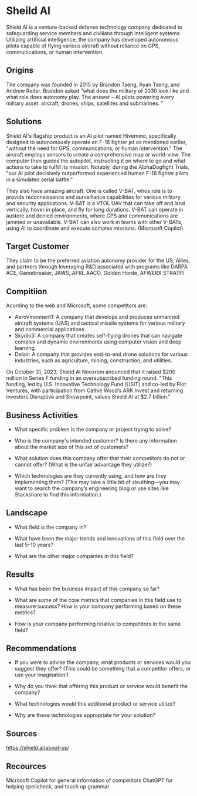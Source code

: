 # Sheild AI

Shield AI is a venture-backed defense technology company dedicated to safeguarding service members and civilians through intelligent systems. Utilizing artificial intelligence, the company has developed autonomous pilots capable of flying various aircraft without reliance on GPS, communications, or human intervention.
## Origins
The company was founded in 2015 by Brandon Tseng, Ryan Tseng, and Andrew Reiter. Brandon asked "what does the military of 2030 look like and what role does autonomy play. The answer – AI pilots powering every military asset: aircraft, drones, ships, satellites and submarines. "

## Solutions
Shield AI's flagship product is an AI pilot named Hivemind, specifically designed to autonomously operate an F-16 fighter jet as mentioned earlier, "without the need for GPS, communications, or human intervention." The aircraft employs sensors to create a comprehensive map or world-view. The computer then guides the autopilot, instructing it on where to go and what actions to take to fulfill its mission. Notably, during the AlphaDogfight Trials, "our AI pilot decisively outperformed experienced human F-16 fighter pilots in a simulated aerial battle."

They also have amazing aircraft. One is called V-BAT, whos role is to provide reconnaissance and surveillance capabilities for various military and security applications. V-BAT is a VTOL UAV that can take off and land vertically, hover in place, and fly for long durations. V-BAT can operate in austere and denied environments, where GPS and communications are jammed or unavailable. V-BAT can also work in teams with other V-BATs, using AI to coordinate and execute complex missions. (Microsoft Copilot)

## Target Customer
They claim to be the preferred aviation autonomy provider for the US, Allies, and partners through leveraging R&D associated with programs like DARPA ACE, Gamebreaker, JAWS, AFRL AACO, Golden Horde, AFWERX STRATFI


## Compitiion
Acording to the web and Microsoft, some competitors are: 
* AeroVironment1:
A company that develops and produces unmanned aircraft systems (UAS) and tactical missile systems for various military and commercial applications.
* Skydio3: 
A company that creates self-flying drones that can navigate complex and dynamic environments using computer vision and deep learning.
* Delair: 
A company that provides end-to-end drone solutions for various industries, such as agriculture, mining, construction, and utilities.

On October 31, 2023, Shield AI Noosrom anounced that it raised $200 million in Series F funding in an oversubscribed funding round. "This funding, led by U.S. Innovative Technology Fund (USIT) and co-led by Riot Ventures, with participation from Cathie Wood’s ARK Invest and returning investors Disruptive and Snowpoint, values Shield AI at $2.7 billion." 

## Business Activities

* What specific problem is the company or project trying to solve?
* Who is the company's intended customer? Is there any information about the market size of this set of customers?

* What solution does this company offer that their competitors do not or cannot offer? (What is the unfair advantage they utilize?)

* Which technologies are they currently using, and how are they implementing them? (This may take a little bit of sleuthing&mdash;you may want to search the company’s engineering blog or use sites like Stackshare to find this information.)

## Landscape

* What field is the company in?

* What have been the major trends and innovations of this field over the last 5&ndash;10 years?

* What are the other major companies in this field?

## Results

* What has been the business impact of this company so far?

* What are some of the core metrics that companies in this field use to measure success? How is your company performing based on these metrics?

* How is your company performing relative to competitors in the same field?

## Recommendations

* If you were to advise the company, what products or services would you suggest they offer? (This could be something that a competitor offers, or use your imagination!)

* Why do you think that offering this product or service would benefit the company?

* What technologies would this additional product or service utilize?

* Why are these technologies appropriate for your solution?
## Sources
https://shield.ai/about-us/
## Recources
Microsoft Copilot for general information of competitors
ChatGPT for helping spellcheck, and touch up grammar
